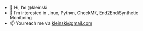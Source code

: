 - 👋 Hi, I’m @kleinski
- 👀 I’m interested in Linux, Python, CheckMK, End2End/Synthetic Monitoring
- 📫 You reach me via kleinski@gmail.com
<!--- - 💞️ I’m looking to collaborate on ...
 - 🌱 I’m currently learning Mermaid Markdown ;-)
--->


<!---
kleinski/kleinski is a ✨ special ✨ repository because its `README.md` (this file) appears on your GitHub profile.
You can click the Preview link to take a look at your changes.
--->
